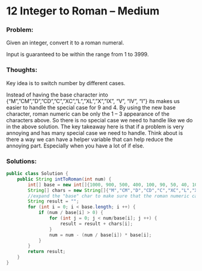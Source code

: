 # 12 Integer to Roman – Medium


### Problem:



Given an integer, convert it to a roman numeral.

Input is guaranteed to be within the range from 1 to 3999.


### Thoughts:


Key idea is to switch number by different cases.

Instead of having the base character into
{“M”,”CM”,”D”,”CD”,”C”,”XC”,”L”,”XL”,”X”,”IX”, “V”, “IV”, “I”}
its makes us easier to handle the special case for 9 and 4.
By using the new base character, roman numeric can be only the 1 – 3 appearance of the characters above. So there is no special case we need to handle like we do in the above solution.
The key takeaway here is that if a problem is very annoying and has many special case we need to handle. Think about is there a way we can have a helper variable that can help reduce the annoying part. Especially when you have a lot of if else.

### Solutions:
```java
public class Solution {
    public String intToRoman(int num) {
        int[] base = new int[]{1000, 900, 500, 400, 100, 90, 50, 40, 10, 9, 5, 4, 1};
        String[] chars = new String[]{"M","CM","D","CD","C","XC","L","XL","X","IX", "V", "IV", "I"};
        //expand the "base" char to make sure that the roman numeric can be only the 1 - 3 appearance of the characters above
        String result = "";
        for (int i = 0; i < base.length; i ++) {
            if (num / base[i] > 0) {
                for (int j = 0; j < num/base[i]; j ++) {
                    result = result + chars[i];
                }
                num = num - (num / base[i]) * base[i];
            }
        }
        return result;
    }
}
```
